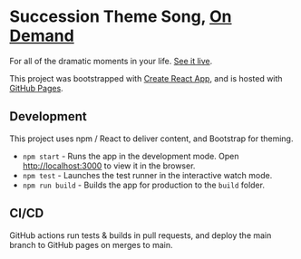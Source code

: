 # Succession Theme Song, [On Demand](https://mmehrten.github.io/succession)

For all of the dramatic moments in your life. [See it live](https://mmehrten.github.io/succession).

This project was bootstrapped with [Create React App](https://github.com/facebook/create-react-app), and is hosted with [GitHub Pages](https://pages.github.com/).

## Development

This project uses npm / React to deliver content, and Bootstrap for theming.

* `npm start` - Runs the app in the development mode. Open [http://localhost:3000](http://localhost:3000) to view it in the browser.
* `npm test` - Launches the test runner in the interactive watch mode.
* `npm run build` - Builds the app for production to the `build` folder.

## CI/CD

GitHub actions run tests & builds in pull requests, and deploy the main branch to GitHub pages on merges to main.